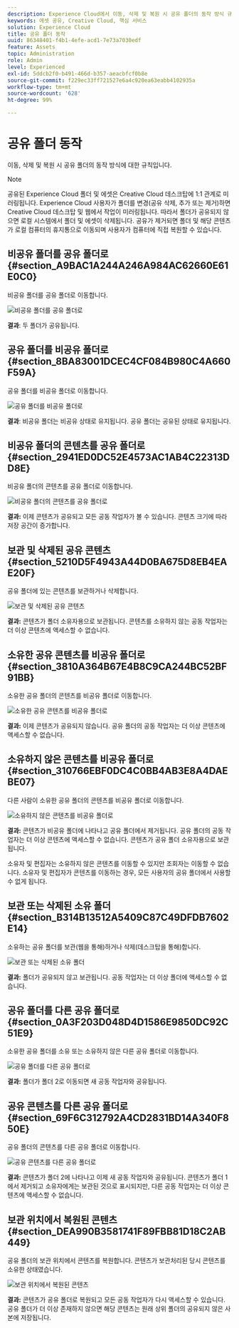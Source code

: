 ```yaml
---
description: Experience Cloud에서 이동, 삭제 및 복원 시 공유 폴더의 동작 방식 규칙에 대해 알아봅니다.
keywords: 에셋 공유, Creative Cloud, 핵심 서비스
solution: Experience Cloud
title: 공유 폴더 동작
uuid: 86348401-f4b1-4efe-acd1-7e73a7030edf
feature: Assets
topic: Administration
role: Admin
level: Experienced
exl-id: 5ddcb2f0-b491-466d-b357-aeacbfcf0b8e
source-git-commit: f229ec33ff721527e6a4c920ea63eabb4102935a
workflow-type: tm+mt
source-wordcount: '628'
ht-degree: 99%

---
```


# 공유 폴더 동작

이동, 삭제 및 복원 시 공유 폴더의 동작 방식에 대한 규칙입니다.

>[!NOTE]
>
>공유된 Experience Cloud 폴더 및 에셋은 Creative Cloud 데스크탑에 1:1 관계로 미러링됩니다. Experience Cloud 사용자가 폴더를 변경(공유 삭제, 추가 또는 제거)하면 Creative Cloud 데스크탑 및 웹에서 작업이 미러링됩니다. 따라서 폴더가 공유되지 않으면 로컬 시스템에서 폴더 및 에셋이 삭제됩니다. 공유가 제거되면 폴더 및 해당 콘텐츠가 로컬 컴퓨터의 휴지통으로 이동되며 사용자가 컴퓨터에 직접 복원할 수 있습니다.

## 비공유 폴더를 공유 폴더로 {#section_A9BAC1A244A246A984AC62660E61E0C0}

비공유 폴더를 공유 폴더로 이동합니다.

![비공유 폴더를 공유 폴더로](assets/01_assets_move.png)

**결과**: 두 폴더가 공유됩니다.

## 공유 폴더를 비공유 폴더로 {#section_8BA83001DCEC4CF084B980C4A660F59A}

공유 폴더를 비공유 폴더로 이동합니다.

![공유 폴더를 비공유 폴더로](assets/02_assets_move.png)

**결과**: 비공유 폴더는 비공유 상태로 유지됩니다. 공유 폴더는 공유된 상태로 유지됩니다.

## 비공유 폴더의 콘텐츠를 공유 폴더로 {#section_2941ED0DC52E4573AC1AB4C22313DD8E}

비공유 폴더의 콘텐츠를 공유 폴더로 이동합니다.

![비공유 폴더의 콘텐츠를 공유 폴더로](assets/03_assets_move.png)

**결과:** 이제 콘텐츠가 공유되고 모든 공동 작업자가 볼 수 있습니다. 콘텐츠 크기에 따라 저장 공간이 증가합니다.

## 보관 및 삭제된 공유 콘텐츠 {#section_5210D5F4943A44D0BA675D8EB4EAE20F}

공유 폴더에 있는 콘텐츠를 보관하거나 삭제합니다.

![보관 및 삭제된 공유 콘텐츠](assets/04_assets_move.png)

**결과:** 콘텐츠가 폴더 소유자용으로 보관됩니다. 콘텐츠를 소유하지 않는 공동 작업자는 더 이상 콘텐츠에 액세스할 수 없습니다.

## 소유한 공유 콘텐츠를 비공유 폴더로 {#section_3810A364B67E4B8C9CA244BC52BF91BB}

소유한 공유 폴더의 콘텐츠를 비공유 폴더로 이동합니다.

![소유한 공유 콘텐츠를 비공유 폴더로](assets/05_assets_move.png)

**결과:** 이제 콘텐츠가 공유되지 않습니다. 공유 폴더의 공동 작업자는 더 이상 콘텐츠에 액세스할 수 없습니다.

## 소유하지 않은 콘텐츠를 비공유 폴더로 {#section_310766EBF0DC4C0BB4AB3E8A4DAEBE07}

다른 사람이 소유한 공유 폴더의 콘텐츠를 비공유 폴더로 이동합니다.

![소유하지 않은 콘텐츠를 비공유 폴더로](assets/06_assets_move.png)

**결과:** 콘텐츠가 비공유 폴더에 나타나고 공유 폴더에서 제거됩니다. 공유 폴더의 공동 작업자는 더 이상 콘텐츠에 액세스할 수 없습니다. 콘텐츠가 공유 폴더 소유자용으로 보관됩니다.

소유자 및 편집자는 소유하지 않은 콘텐츠를 이동할 수 있지만 조회자는 이동할 수 없습니다. 소유자 및 편집자가 콘텐츠를 이동하는 경우, 모든 사용자의 공유 폴더에서 사용할 수 없게 됩니다.

## 보관 또는 삭제된 소유 폴더 {#section_B314B13512A5409C87C49DFDB7602E14}

소유하는 공유 폴더를 보관(웹을 통해)하거나 삭제(데스크탑을 통해)합니다.

![보관 또는 삭제된 소유 폴더](assets/07_assets_move.png)

**결과:** 폴더가 공유되지 않고 보관됩니다. 공동 작업자는 더 이상 폴더에 액세스할 수 없습니다.

## 공유 폴더를 다른 공유 폴더로 {#section_0A3F203D048D4D1586E9850DC92C51E9}

소유한 공유 폴더를 소유 또는 소유하지 않은 다른 공유 폴더로 이동합니다.

![공유 폴더를 다른 공유 폴더로](assets/09_assets_move.png)

**결과:** 폴더가 폴더 2로 이동되면 새 공동 작업자와 공유됩니다.

## 공유 콘텐츠를 다른 공유 폴더로 {#section_69F6C312792A4CD2831BD14A340F850E}

공유 폴더의 콘텐츠를 다른 공유 폴더로 이동합니다.

![공유 콘텐츠를 다른 공유 폴더로](assets/11_assets_move.png)

**결과:** 콘텐츠가 폴더 2에 나타나고 이제 새 공동 작업자와 공유됩니다. 콘텐츠가 폴더 1에서 제거되고 소유자에게는 보관된 것으로 표시되지만, 다른 공동 작업자는 더 이상 콘텐츠에 액세스할 수 없습니다.

## 보관 위치에서 복원된 콘텐츠 {#section_DEA990B3581741F89FBB81D18C2AB449}

공유 폴더의 보관 위치에서 콘텐츠를 복원합니다. 콘텐츠가 보관처리된 당시 콘텐츠를 소유한 상태였습니다.

![보관 위치에서 복원된 콘텐츠](assets/12_assets_move.png)

**결과:** 콘텐츠가 공유 폴더로 복원되고 모든 공동 작업자가 다시 액세스할 수 있습니다. 공유 폴더가 더 이상 존재하지 않으면 해당 콘텐츠는 원래 상위 폴더의 공유되지 않은 사본에 저장됩니다.
